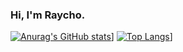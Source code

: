 ### Hi, I'm Raycho.
[![Anurag's GitHub stats](https://github-readme-stats.vercel.app/api?username=raycho2005)](https://github.com/anuraghazra/github-readme-stats)]
[![Top Langs](https://github-readme-stats.vercel.app/api/top-langs/?username=raycho2005)](https://github.com/anuraghazra/github-readme-stats)]
<!--[
**raycho2005/raycho2005** is a ✨ _special_ ✨ repository because its `README.md` (this file) appears on your GitHub profile.

Here are some ideas to get you started:

- 🔭 I’m currently working on ...
- 🌱 I’m currently learning ...
- 👯 I’m looking to collaborate on ...
- 🤔 I’m looking for help with ...
- 💬 Ask me about ...
- 📫 How to reach me: ...
- 😄 Pronouns: ...
- ⚡ Fun fact: ...
-->
